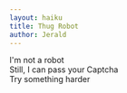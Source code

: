 ```yaml
---
layout: haiku
title: Thug Robot
author: Jerald
---
```


I'm not a robot<br>
Still, I can pass your Captcha<br>
Try something harder<br>


